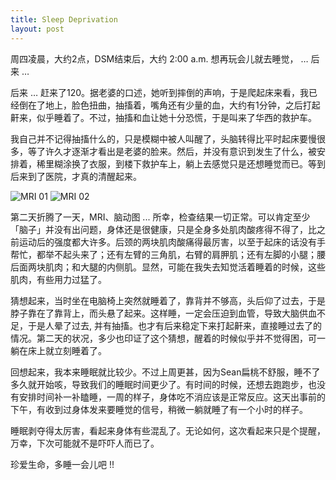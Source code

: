 ```yaml
---
title: Sleep Deprivation
layout: post
---
```


周四凌晨，大约2点，DSM结束后，大约 2:00 a.m. 想再玩会儿就去睡觉， … 后来 …

后来 … 赶来了120。据老婆的口述，她听到摔倒的声响，于是爬起床来看，我已经倒在了地上，脸色扭曲，抽搐着，嘴角还有少量的血，大约有1分钟，之后打起鼾来，似乎睡着了。不过，抽搐和血让她十分恐慌，于是叫来了华西的救护车。

我自己并不记得抽搐什么的，只是模糊中被人叫醒了，头脑转得比平时起床要慢很多，等了许久才逐渐才看出是老婆的脸来。然后，并没有意识到发生了什么，被安排着，稀里糊涂换了衣服，到楼下救护车上，躺上去感觉只是还想睡觉而已。等到后来到了医院，才真的清醒起来。

![MRI 01](http://villim.github.io/img/2018/mri_8163.jpg)
![MRI 02](http://villim.github.io/img/2018/mri_8164.jpg)

第二天折腾了一天，MRI、脑动图 ... 所幸，检查结果一切正常。可以肯定至少「脑子」并没有出问题，身体还是很健康，只是全身多处肌肉酸疼得不得了，比之前运动后的强度都大许多。后颈的两块肌肉酸痛得最厉害，以至于起床的话没有手帮忙，都举不起头来了；还有左臂的三角肌，右臂的肩胛肌；还有左脚的小腿；腰后面两块肌肉；和大腿的内侧肌。显然，可能在我失去知觉活着睡着的时候，这些肌肉，有些用力过猛了。

猜想起来，当时坐在电脑椅上突然就睡着了，靠背并不够高，头后仰了过去，于是脖子靠在了靠背上，而头悬了起来。这样睡，一定会压迫到血管，导致大脑供血不足，于是人晕了过去, 并有抽搐。也才有后来稳定下来打起鼾来，直接睡过去了的情况。第二天的状况，多少也印证了这个猜想，醒着的时候似乎并不觉得困，可一躺在床上就立刻睡着了。


回想起来，我本来睡眠就比较少。不过上周更甚，因为Sean扁桃不舒服，睡不了多久就开始咳，导致我们的睡眠时间更少了。有时间的时候，还想去跑跑步，也没有安排时间补一补瞌睡，一周的样子，身体吃不消应该是正常反应。这天出事前的下午，有收到过身体发来要睡觉的信号，稍微一躺就睡了有一个小时的样子。

睡眠剥夺得太厉害，看起来身体有些混乱了。无论如何，这次看起来只是个提醒，万幸，下次可能就不是吓吓人而已了。

珍爱生命，多睡一会儿吧 !!
